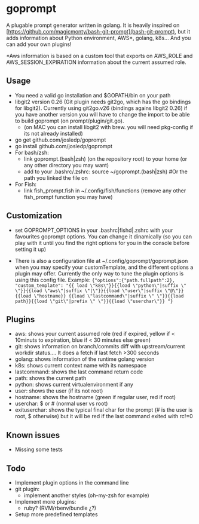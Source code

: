 # goprompt

A plugable prompt generator written in golang. It is heavily inspired on
[https://github.com/magicmonty/bash-git-prompt](bash-git-prompt), but it adds
information about Python environment, AWS*, golang, k8s... And you can add your
own plugins!

*Aws information is based on a custom tool that exports on AWS_ROLE and
AWS_SESSION_EXPIRATION information about the current assumed role.

## Usage

* You need a valid go installation and $GOPATH/bin on your path
* libgit2 version 0.26 (Git plugin needs git2go, which has the go bindings for libgit2).
  Currently using git2go.v26 (bindings agains libgit2 0.26) if you have another
  version you will have to change the import to be able to build goprompt (on prompt/plugin/git.go).
  * (on MAC you can install libgit2 with brew. you will need pkg-config if its not already installed)
* go get github.com/josledp/goprompt
* go install github.com/josledp/goprompt
* For bash/zsh:
  * link goprompt.(bash|zsh) (on the repository root) to your home (or any other directory you may want)
  * add to your .bashrc/.zshrc:
    source ~/goprompt.(bash|zsh) #Or the path you linked the file on
* For Fish:
  * link fish_prompt.fish in ~/.config/fish/functions (remove any other fish_prompt
    function you may have)

## Customization

* set GOPROMPT_OPTIONS in your .bashrc|fishd|.zshrc with your favourites
  goprompt options. You can change it dinamically (so you can play with it
  until you find the right options for you in the console before setting it up)

* There is also a configuration file at ~/.config/goprompt/goprompt.json when
  you may specify your customTemplate, and the different options a plugin may
  offer. Currently the only way to tune the plugin options is using this config
  file.
  Example:
    ```{"options":{"path.fullpath":2}, "custom_template": "{{ load \"k8s\"}}{{load \"python\"|suffix \" \"}}{{load \"aws\"|suffix \"|\"}}{{load \"user\"|suffix \"@\"}}{{load \"hostname}} {{load \"lastcommand\"|suffix \" \"}}{{load path}}{{load \"git\"|prefix \" \"}}{{load \"userchar\"}} "}```
## Plugins

* aws: shows your current assumed role (red if expired, yellow if < 10minuts to
  expiration, blue if < 30 minutes else green)
* git: shows information on branch/commits diff with upstream/current workdir
  status.... It does a fetch if last fetch >300 seconds
* golang: shows information of the runtime golang version
* k8s: shows current context name with its namespace
* lastcommand: shows the last command return code
* path: shows the current path
* python: shows current virtualenvironment if any
* user: shows the user (if its not root)
* hostname: shows the hostname (green if regular user, red if root)
* userchar: $ or # (normal user vs root)
* exituserchar: shows the typical final char for the prompt (# is the user is root, $ otherwise) but it will be red if the last command exited with rc!=0

## Known issues
* Missing some tests 

## Todo
* Implement plugin options in the command line
* git plugin:
  * implement another styles (oh-my-zsh for example)
* Implement more plugins:
  * ruby? (RVM/rbenv/bundle ¿?)
* Setup more predefined templates

